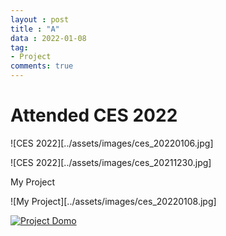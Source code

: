 ```yaml
---
layout : post
title : "A"
data : 2022-01-08
tag:
- Project
comments: true
---
```


# Attended CES 2022



![CES 2022][../assets/images/ces_20220106.jpg]

![CES 2022][../assets/images/ces_20211230.jpg]



My Project

![My Project][../assets/images/ces_20220108.jpg]

[![Project Domo](https://www.youtube.com/watch?v=A5YBSo3Gei0/0.jpg)](https://www.youtube.com/watch?v=A5YBSo3Gei0?t=0s)










